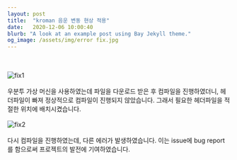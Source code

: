 ```yaml
---
layout: post
title:  "kroman 음운 변동 현상 적용"
date:   2020-12-06 10:00:40
blurb: "A look at an example post using Bay Jekyll theme."
og_image: /assets/img/error fix.jpg
---
```

<br />
<br />
<img src="{{ "/assets/img/error fix2.jpg" | absolute_url }}" alt="fix1" class="post-pic"/>
<br />
<br />
우분투 가상 머신을 사용하였는데 파일을 다운로드 받은 후 컴파일을 진행하였더니, 헤더파일이 빠져 정상적으로 컴파일이 진행되지 않았습니다. 그래서 필요한 헤더파일을 적절한 위치에 배치시켰습니다.
<br />
<br />
<img src="{{ "/assets/img/error fix.jpg" | absolute_url }}" alt="fix2" >
<br />
<br />
다시 컴파일을 진행하였는데, 다른 에러가 발생하였습니다. 이는 issue에 bug report를 함으로써 프로젝트의 발전에 기여하였습니다.
